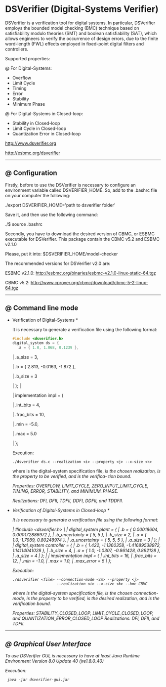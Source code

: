 # DSVerifier (Digital-Systems Verifier)

DSVerifier is a verification tool for digital systems.
In particular, DSVerifier employs the bounded model checking (BMC) technique
based on satisfiability modulo theories (SMT) and boolean satisfiability (SAT),
which allows engineers to verify the occurrence of design errors,
due to the finite word-length (FWL) effects employed in fixed-point digital filters
and controllers.

Supported properties:

@ For Digital-Systems:
  * Overflow
  * Limit Cycle
  * Timing
  * Error
  * Stability
  * Minimum Phase

@ For Digital-Systems in Closed-loop:
  * Stability in Closed-loop
  * Limit Cycle in Closed-loop
  * Quantization Error in Closed-loop

http://www.dsverifier.org

http://esbmc.org/dsverifier

----------------
@ Configuration
----------------

Firstly, before to use the DSVerifier is necessary to
configure an environment variable called DSVERIFIER_HOME. So, add to the .bashrc file on your computer the following:

./export DSVERIFIER_HOME='path to dsverifier folder'

Save it, and then use the following command:

./$ source .bashrc

Secondly, you have to download the desired version of CBMC, or ESBMC
executable for DSVerifier. This package contain the CBMC v5.2 and ESBMC v2.1.0

Please, put it into: $DSVERIFIER_HOME/model-checker

The recommended versions for DSVerifier v2.0 are:

ESBMC v2.1.0: http://esbmc.org/binaries/esbmc-v2.1.0-linux-static-64.tgz

CBMC v5.2: http://www.cprover.org/cbmc/download/cbmc-5-2-linux-64.tgz

--------------------
@ Command line mode
--------------------

* Verification of Digital-Systems *

  It is necessary to generate a verification file using the following format:

  ```c
  #include <dsverifier.h>
  digital_system ds = {
    .a = { 1.0, 1.068, 0.1239 },
  ```
  |       .a_size = 3,

  |       .b = { 2.813, -0.0163, -1.872 },

  |       .b_size = 3

  |    };
  |

  |    implementation impl = {

  |       .int_bits = 4,

  |       .frac_bits = 10,

  |       .min = -5.0,

  |       .max = 5.0

  |    };

  Execution:

      ./dsverifier ds.c --realization <i> --property <j> --x-size <k>

  where <file> is the digital-system specification file, <i> is the chosen
  realization, <j> is the property to be verified, and <k> is the verifica-
  tion bound.

  Properties: OVERFLOW, LIMIT_CYCLE, ZERO_INPUT_LIMIT_CYCLE, TIMING, ERROR,
              STABILITY, and MINIMUM_PHASE.

  Realizations: DFI, DFII, TDFII, DDFI, DDFII, and TDDFII.


* Verification of Digital-Systems in Closed-loop *

  It is necessary to generate a verification file using the following format:

  |    #include <dsverifier.h>
  |
  |    digital_system plant = {
  |        .b = { 0.00018604, 0.000172886972 },
  |        .b_uncertainty = { 5, 5 },
  |        .b_size = 2,
  |        .a = { 1.0,-1.7989, 0.80248974 },
  |        .a_uncertainty = { 5, 5, 5 },
  |        .a_size = 3
  |    };
  |
  |    digital_system controller = {
  |        .b = { 1.422, -1.1360358, -1.41689538972, 1.14114041028 },
  |        .b_size = 4,
  |        .a = { 1.0, -1.0307, -0.861428, 0.892128 },
  |        .a_size = 4
  |    };
  |
  |    implementation impl = {
  |        .int_bits = 16,
  |        .frac_bits = 12,
  |        .min = -1.0,
  |        .max = 1.0,
  |        .max_error = 5
  |    };

  Execution:

      ./dsverifier <file> --connection-mode <cm> --property <j>
                          --realization <i> --x-size <k> --bmc CBMC

  where <file> is the digital-system specification file, <cm> is the chosen
  connection-mode, <j> is the property to be verified, <i> is the desired
  realization, and <k> is the verification bound.

  Properties: STABILITY_CLOSED_LOOP, LIMIT_CYCLE_CLOSED_LOOP,
              and QUANTIZATION_ERROR_CLOSED_LOOP
  Realizations: DFI, DFII, and TDFII.

--------------------------
@ Graphical User Interface
--------------------------

To use DSVerifier GUI, is necessary to have at least Java Runtime Environment
Version 8.0 Update 40 (jre1.8.0_40)

Execution:

     java -jar dsverifier-gui.jar

